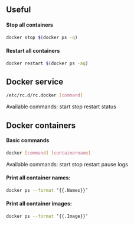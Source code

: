 ## Useful

#### Stop all containers
```sh
docker stop $(docker ps -q)
```

#### Restart all containers
```sh
docker restart $(docker ps -aq)
```

## Docker service

```sh
/etc/rc.d/rc.docker [command]
```
Available commands: start stop restart status

## Docker containers

#### Basic commands

```sh
docker [command] [containername]
```
Available commands: start stop restart pause logs

#### Print all container names:

```sh
docker ps --format ‘{{.Names}}’
```
#### Print all container images:

```sh
docker ps --format ‘{{.Image}}’
```
